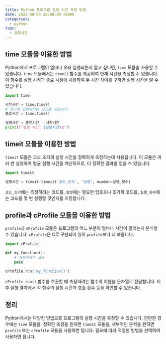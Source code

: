 ```yaml
---
title: Python 프로그램 실행 시간 측정 방법
date: 2023-08-04 20:00:00 +0900
categories:
  - python
tags:
  - 실행시간
---
```


## time 모듈을 이용한 방법

Python에서 프로그램이 얼마나 오래 실행되는지 알고 싶다면, `time` 모듈을 사용할 수 있습니다. `time` 모듈에서는 `time()` 함수를 제공하여 현재 시간을 측정할 수 있습니다. 이 함수를 실행 시점과 종료 시점에 사용하여 두 시간 차이를 구하면 실행 시간을 알 수 있습니다.

```python
import time

시작시간 = time.time()
# 여기에 실행하려는 코드를 넣습니다.
종료시간 = time.time()

실행시간 = 종료시간 - 시작시간
print(f"실행 시간: {실행시간}초")
```

## timeit 모듈을 이용한 방법

`timeit` 모듈은 코드 조각의 실행 시간을 정확하게 측정하는데 사용됩니다. 이 모듈은 여러 번 실행하여 평균 실행 시간을 계산하므로, 더 정확한 결과를 얻을 수 있습니다.

```python
import timeit

실행시간 = timeit.timeit('코드_조각', '설정', number=실행_횟수)
```

`코드_조각`에는 측정하려는 코드를, `설정`에는 필요한 임포트나 초기화 코드를, `실행_횟수`에는 코드를 몇 번 실행할 것인지를 지정합니다.

## profile과 cProfile 모듈을 이용한 방법

`profile`과 `cProfile` 모듈은 프로그램의 어느 부분이 얼마나 시간이 걸리는지 분석할 수 있습니다. `cProfile`은 C로 구현되어 있어 `profile`보다 더 빠릅니다.

```python
import cProfile

def my_function():
    # 측정하려는 코드
    pass

cProfile.run('my_function()')
```

`cProfile.run()` 함수를 호출할 때 측정하려는 함수의 이름을 문자열로 전달합니다. 이후 실행 결과에서 각 함수의 실행 시간과 호출 횟수 등을 확인할 수 있습니다.

## 정리

Python에서는 다양한 방법으로 프로그램의 실행 시간을 측정할 수 있습니다. 간단한 경우에는 `time` 모듈을, 정확한 측정을 원하면 `timeit` 모듈을, 세부적인 분석을 원하면 `profile` 또는 `cProfile` 모듈을 사용하면 됩니다. 필요에 따라 적절한 방법을 선택하여 사용하면 됩니다.
